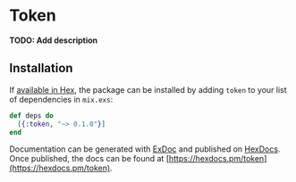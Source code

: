 # Token

**TODO: Add description**

## Installation

If [available in Hex](https://hex.pm/docs/publish), the package can be installed
by adding `token` to your list of dependencies in `mix.exs`:

```elixir
def deps do
  [{:token, "~> 0.1.0"}]
end
```

Documentation can be generated with [ExDoc](https://github.com/elixir-lang/ex_doc)
and published on [HexDocs](https://hexdocs.pm). Once published, the docs can
be found at [https://hexdocs.pm/token](https://hexdocs.pm/token).

